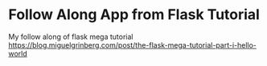 # Follow Along App from Flask Tutorial
My follow along of flask mega tutorial https://blog.miguelgrinberg.com/post/the-flask-mega-tutorial-part-i-hello-world
